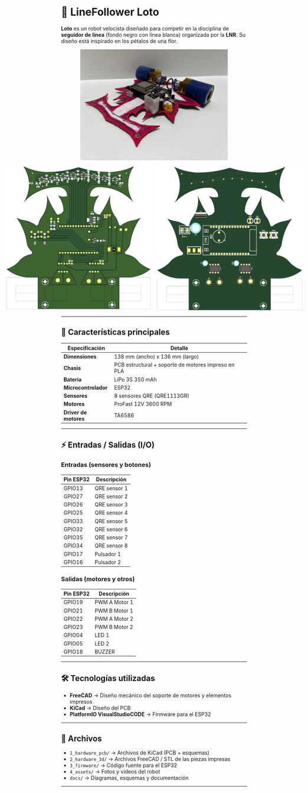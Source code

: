 # 🌸 LineFollower Loto

**Loto** es un robot velocista diseñado para competir en la disciplina de **seguidor de línea** (fondo negro con línea blanca) organizada por la **LNR**. Su diseño está inspirado en los pétalos de una flor.

<div align="center">
  <img src="./4_assets/real_loto_V2.jpg" alt="VistaInferior_Loto" width="400"/>
</div>
<div align="center" style="display: flex; justify-content: center; gap: 10px; margin-top: 10px;">
  <img src="./4_assets/VistaInferior_Loto_V2.png" alt="VistaInferior_Loto_V2" width="400"/>
  <img src="./4_assets/VistaSuperior_Loto_V2.png" alt="VistaSuperior_Loto" width="400"/>
</div>

---

## 🚀 Características principales

| Especificación | Detalle |
|----------------|---------|
| **Dimensiones** | 138 mm (ancho) x 136 mm (largo) |
| **Chasis** | PCB estructural + soporte de motores impreso en PLA |
| **Batería** | LiPo 3S 350 mAh |
| **Microcontrolador** | ESP32 |
| **Sensores** | 8 sensores QRE (QRE1113GR) |
| **Motores** | ProFast 12V 3600 RPM |
| **Driver de motores** | TA6586 |

---

## ⚡ Entradas / Salidas (I/O)

### Entradas (sensores y botones)
| Pin ESP32 | Descripción |
|-----------|-------------|
| GPIO13 | QRE sensor 1 |
| GPIO27 | QRE sensor 2 |
| GPIO26 | QRE sensor 3 |
| GPIO25 | QRE sensor 4 |
| GPIO33 | QRE sensor 5 |
| GPIO32 | QRE sensor 6 |
| GPIO35 | QRE sensor 7 |
| GPIO34 | QRE sensor 8 |
| GPIO17 | Pulsador 1 |
| GPIO16 | Pulsador 2 |

### Salidas (motores y otros)
| Pin ESP32 | Descripción |
|-----------|-------------|
| GPIO19 | PWM A Motor 1 |
| GPIO21 | PWM B Motor 1 |
| GPIO22 | PWM A Motor 2 |
| GPIO23 | PWM B Motor 2 |
| GPIO04 | LED 1 |
| GPIO05 | LED 2 |
| GPIO18 | BUZZER |

---

## 🛠 Tecnologías utilizadas

- **FreeCAD** → Diseño mecánico del soporte de motores y elementos impresos
- **KiCad** → Diseño del PCB
- **PlatformIO VisualStudioCODE** → Firmware para el ESP32

---

## 📂 Archivos

- `1_hardware_pcb/` → Archivos de KiCad (PCB + esquemas)  
- `2_hardware_3d/` → Archivos FreeCAD / STL de las piezas impresas
- `3_firmware/` → Código fuente para el ESP32
- `4_assets/` → Fotos y videos del robot  
- `docs/` → Diagramas, esquemas y documentación

---
